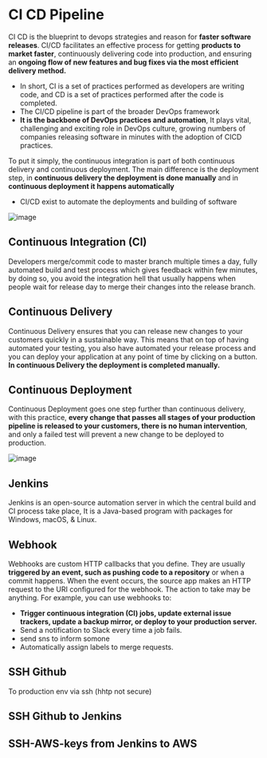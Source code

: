 # CI CD Pipeline

CI CD is the blueprint to devops strategies and reason for **faster software releases**. CI/CD facilitates an effective process for getting **products to market faster**, continuously delivering code into production, and ensuring an **ongoing flow of new features and bug fixes via the most efficient delivery method.**
- In short, CI is a set of practices performed as developers are writing code, and CD is a set of practices performed after the code is completed.
- The CI/CD pipeline is part of the broader DevOps framework
- **It is the backbone of DevOps practices and automation**, It plays vital, challenging and exciting role in DevOps culture, growing numbers of companies releasing software in minutes with the adoption of CICD practices.

To put it simply, the continuous integration is part of both continuous delivery and continuous deployment. The main difference is the deployment step, in **continuous delivery the deployment is done manually** and in **continuous deployment it happens automatically**
- CI/CD exist to automate the deployments and building of software

![image](https://user-images.githubusercontent.com/104793540/187893411-61138c31-ad8b-461e-b7fa-65d00c963587.png)

## Continuous Integration (CI)
Developers merge/commit code to master branch multiple times a day, fully automated build and test process which gives feedback within few minutes, by doing so, you avoid the integration hell that usually happens when people wait for release day to merge their changes into the release branch.

## Continuous Delivery
Continuous Delivery ensures that you can release new changes to your customers quickly in a sustainable way. This means that on top of having automated your testing, you also have automated your release process and you can deploy your application at any point of time by clicking on a button. **In continuous Delivery the deployment is completed manually.**


## Continuous Deployment 
Continuous Deployment goes one step further than continuous delivery, with this practice, **every change that passes all stages of your production pipeline is released to your customers, there is no human intervention**, and only a failed test will prevent a new change to be deployed to production.

![image](https://user-images.githubusercontent.com/104793540/187894786-00bf110b-5b88-4612-8e1f-fb10a230eec4.png)

## Jenkins 

Jenkins is an open-source automation server in which the central build and CI process take place, It is a Java-based program with packages for Windows, macOS, & Linux.


## Webhook 
Webhooks are custom HTTP callbacks that you define. They are usually **triggered by an event, such as pushing code to a repository** or when a commit happens. When the event occurs, the source app makes an HTTP request to the URI configured for the webhook. The action to take may be anything. For example, you can use webhooks to:

- **Trigger continuous integration (CI) jobs, update external issue trackers, update a backup mirror, or deploy to your production server.**
- Send a notification to Slack every time a job fails.
- send sns to inform somone 
- Automatically assign labels to merge requests.


## SSH Github 
To production env via ssh (hhtp not secure)



## SSH Github to Jenkins 


## SSH-AWS-keys from Jenkins to AWS
